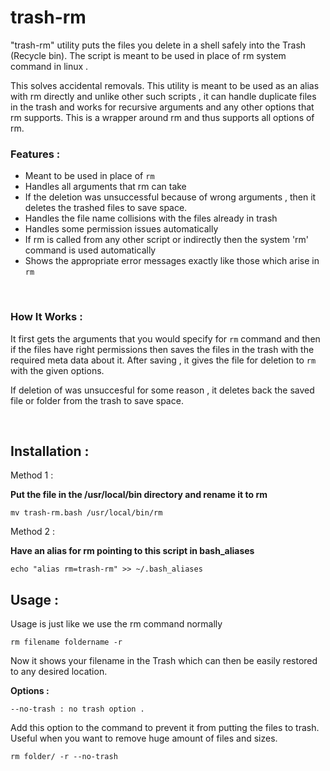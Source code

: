 # trash-rm
"trash-rm" utility puts the files you delete in a shell safely into the Trash (Recycle bin). The script is meant to be used in place of rm system command in linux .

This solves accidental removals. This utility is meant to be used as an alias with rm directly and unlike other such scripts , it can handle duplicate files in the trash and works for recursive arguments and any other options that rm supports. This is a wrapper around rm and thus supports all options of rm. 

### Features :
+ Meant to be used in place of `rm`
+ Handles all arguments that rm can take
+ If the deletion was unsuccessful because of wrong arguments , then it deletes the trashed files to save space.
+ Handles the file name collisions with the files already in trash
+ Handles some permission issues automatically
+ If rm is called from any other script or indirectly then the system 'rm' command is used automatically
+ Shows the appropriate error messages exactly like those which arise in `rm` 

<br>


### How It Works :
It first gets the arguments that you would specify for `rm` command and then if the files have right permissions then saves the files in the trash with the required meta data about it. After saving , it gives the file for deletion to `rm` with the given options.

If deletion of was unsuccesful for some reason , it deletes back the saved file or folder from the trash to save space.   


<br>

## Installation :

Method 1 :

**Put the file in the /usr/local/bin directory and rename it to rm**

```
mv trash-rm.bash /usr/local/bin/rm
```

Method 2 :

**Have an alias for rm pointing to this script in bash_aliases**
```
echo "alias rm=trash-rm" >> ~/.bash_aliases
```


## Usage :

Usage is just like we use the rm command normally

```
rm filename foldername -r
```
Now it shows your filename in the Trash which can then be easily restored to any desired location.


**Options :**

```
--no-trash : no trash option .
```
Add this option to the command to prevent it from putting the files to trash. Useful when you want to remove huge amount of files and sizes.

```
rm folder/ -r --no-trash
```
